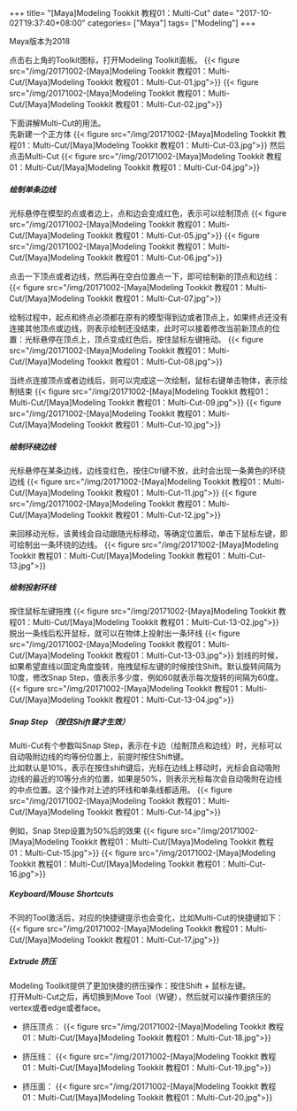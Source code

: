+++
title= "[Maya]Modeling Tookkit 教程01：Multi-Cut"
date= "2017-10-02T19:37:40+08:00"
categories= ["Maya"]
tags= ["Modeling"]
+++

Maya版本为2018

点击右上角的Toolkit图标，打开Modeling Toolkit面板。
{{< figure src="/img/20171002-[Maya]Modeling Tookkit 教程01：Multi-Cut/[Maya]Modeling Tookkit 教程01：Multi-Cut-01.jpg">}}
{{< figure src="/img/20171002-[Maya]Modeling Tookkit 教程01：Multi-Cut/[Maya]Modeling Tookkit 教程01：Multi-Cut-02.jpg">}}

下面讲解Multi-Cut的用法。  
先新建一个正方体
{{< figure src="/img/20171002-[Maya]Modeling Tookkit 教程01：Multi-Cut/[Maya]Modeling Tookkit 教程01：Multi-Cut-03.jpg">}}
然后点击Multi-Cut
{{< figure src="/img/20171002-[Maya]Modeling Tookkit 教程01：Multi-Cut/[Maya]Modeling Tookkit 教程01：Multi-Cut-04.jpg">}}

##### 绘制单条边线
光标悬停在模型的点或者边上，点和边会变成红色，表示可以绘制顶点
{{< figure src="/img/20171002-[Maya]Modeling Tookkit 教程01：Multi-Cut/[Maya]Modeling Tookkit 教程01：Multi-Cut-05.jpg">}}
{{< figure src="/img/20171002-[Maya]Modeling Tookkit 教程01：Multi-Cut/[Maya]Modeling Tookkit 教程01：Multi-Cut-06.jpg">}}

点击一下顶点或者边线，然后再在空白位置点一下，即可绘制新的顶点和边线：
{{< figure src="/img/20171002-[Maya]Modeling Tookkit 教程01：Multi-Cut/[Maya]Modeling Tookkit 教程01：Multi-Cut-07.jpg">}}

绘制过程中，起点和终点必须都在原有的模型得到边或者顶点上，如果终点还没有连接其他顶点或边线，则表示绘制还没结束，此时可以接着修改当前新顶点的位置：光标悬停在顶点上，顶点变成红色后，按住鼠标左键拖动。
{{< figure src="/img/20171002-[Maya]Modeling Tookkit 教程01：Multi-Cut/[Maya]Modeling Tookkit 教程01：Multi-Cut-08.jpg">}}

当终点连接顶点或者边线后，则可以完成这一次绘制，鼠标右键单击物体，表示绘制结束
{{< figure src="/img/20171002-[Maya]Modeling Tookkit 教程01：Multi-Cut/[Maya]Modeling Tookkit 教程01：Multi-Cut-09.jpg">}}
{{< figure src="/img/20171002-[Maya]Modeling Tookkit 教程01：Multi-Cut/[Maya]Modeling Tookkit 教程01：Multi-Cut-10.jpg">}}

##### 绘制环绕边线
光标悬停在某条边线，边线变红色，按住Ctrl键不放，此时会出现一条黄色的环绕边线
{{< figure src="/img/20171002-[Maya]Modeling Tookkit 教程01：Multi-Cut/[Maya]Modeling Tookkit 教程01：Multi-Cut-11.jpg">}}
{{< figure src="/img/20171002-[Maya]Modeling Tookkit 教程01：Multi-Cut/[Maya]Modeling Tookkit 教程01：Multi-Cut-12.jpg">}}

来回移动光标，该黄线会自动跟随光标移动，等确定位置后，单击下鼠标左键，即可绘制出一条环绕的边线。
{{< figure src="/img/20171002-[Maya]Modeling Tookkit 教程01：Multi-Cut/[Maya]Modeling Tookkit 教程01：Multi-Cut-13.jpg">}}


##### 绘制投射环线
按住鼠标左键拖拽
{{< figure src="/img/20171002-[Maya]Modeling Tookkit 教程01：Multi-Cut/[Maya]Modeling Tookkit 教程01：Multi-Cut-13-02.jpg">}}
脱出一条线后松开鼠标，就可以在物体上投射出一条环线
{{< figure src="/img/20171002-[Maya]Modeling Tookkit 教程01：Multi-Cut/[Maya]Modeling Tookkit 教程01：Multi-Cut-13-03.jpg">}}
划线的时候，如果希望直线以固定角度旋转，拖拽鼠标左键的时候按住Shift。默认旋转间隔为10度，修改Snap Step，值表示多少度，例如60就表示每次旋转的间隔为60度。
{{< figure src="/img/20171002-[Maya]Modeling Tookkit 教程01：Multi-Cut/[Maya]Modeling Tookkit 教程01：Multi-Cut-13-04.jpg">}}

##### Snap Step （按住Shift键才生效）
Multi-Cut有个参数叫Snap Step，表示在卡边（绘制顶点和边线）时，光标可以自动吸附边线的均等份位置上，前提时按住Shift键。  
比如默认是10%，表示在按住shift键后，光标在边线上移动时，光标会自动吸附边线的最近的10等分点的位置，如果是50%，则表示光标每次会自动吸附在边线的中点位置。这个操作对上述的环线和单条线都适用。
{{< figure src="/img/20171002-[Maya]Modeling Tookkit 教程01：Multi-Cut/[Maya]Modeling Tookkit 教程01：Multi-Cut-14.jpg">}}

例如，Snap Step设置为50%后的效果
{{< figure src="/img/20171002-[Maya]Modeling Tookkit 教程01：Multi-Cut/[Maya]Modeling Tookkit 教程01：Multi-Cut-15.jpg">}}
{{< figure src="/img/20171002-[Maya]Modeling Tookkit 教程01：Multi-Cut/[Maya]Modeling Tookkit 教程01：Multi-Cut-16.jpg">}}

##### Keyboard/Mouse Shortcuts
不同的Tool激活后，对应的快捷键提示也会变化，比如Multi-Cut的快捷键如下：
{{< figure src="/img/20171002-[Maya]Modeling Tookkit 教程01：Multi-Cut/[Maya]Modeling Tookkit 教程01：Multi-Cut-17.jpg">}}

##### Extrude 挤压
Modeling Toolkit提供了更加快捷的挤压操作：按住Shift + 鼠标左键。  
打开Multi-Cut之后，再切换到Move Tool（W键），然后就可以操作要挤压的vertex或者edge或者face。

+ 挤压顶点：
{{< figure src="/img/20171002-[Maya]Modeling Tookkit 教程01：Multi-Cut/[Maya]Modeling Tookkit 教程01：Multi-Cut-18.jpg">}}

+ 挤压线：
{{< figure src="/img/20171002-[Maya]Modeling Tookkit 教程01：Multi-Cut/[Maya]Modeling Tookkit 教程01：Multi-Cut-19.jpg">}}

+ 挤压面：
{{< figure src="/img/20171002-[Maya]Modeling Tookkit 教程01：Multi-Cut/[Maya]Modeling Tookkit 教程01：Multi-Cut-20.jpg">}}





